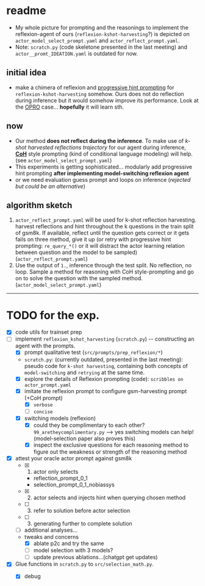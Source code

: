 # readme
- My whole picture for prompting and the reasonings to implement the reflexion-agent of ours (`reflexion-kshot-harvesting`?) is depicted on `actor_model_select_prompt.yaml` and `actor_reflect_prompt.yaml`. 
- Note: `scratch.py` (code skeletone presented in the last meeting) and `actor__promt_IDEATION.yaml` is outdated for now.

## initial idea
- make a chimera of reflexion and [progressive hint prompting](https://arxiv.org/abs/2304.09797) for 
`reflexion-kshot-harvesting` somehow. Ours does not do reflection during inference but it would somehow improve its performance. Look at the [OPRO](https://arxiv.org/abs/2309.03409) case... **hopefully** it will learn sth.

## now
- Our method **does not reflect during the inference**. To make use of *k-shot harvested reflections trajectory* for our agent during inference, **[CoH](https://arxiv.org/abs/2302.02676)** style prompting (kind of conditional language modeling) will help. (see `actor_model_select_prompt.yaml`)
- This experiments is getting sophisticated... modularly add progressive hint prompting **after implementing model-switching reflexion agent**
- or we need evaluation guess prompt and loops on inference (*rejected but could be an alternative*) 

## algorithm sketch
1. `actor_reflect_prompt.yaml` will be used for k-shot reflection harvesting. harvest reflections and hint throughout the k questions in the train split of gsm8k. If available, reflect until the question gets correct or it gets fails on three method, give it up (or retry with progressive hint prompting: `re_query_*()` or it will distract the actor learning relation between question and the model to be sampled) (`actor_reflect_prompt.yaml`)
2. Use the output of `1.`, inference through the test split. No reflection, no loop. Sample a method for reasoning with CoH style-prompting and go on to solve the question with the sampled method. (`actor_model_select_prompt.yaml`)


----
# TODO for the exp.
- [x] code utils for trainset prep
- [ ] implement `reflexion_kshot_harvesting` (`scratch.py`)  -- constructing an agent with the prompts.
    - [x] prompt qualitative test (`src/prompts/prep_reflexion/*`)
    - `scratch.py`: (currently outdated, presented in the last meeting): pseudo code for `k-shot harvesting`, containing both concepts of `model-switching` and `retrying` at the same time.  
    - [x] explore the details of Reflexion prompting (code): `scribbles on actor_prompt.yaml`
    - [x] imitate the reflexion prompt to configure gsm-harvesting prompt (+CoH prompt)
        - [x] `verbose`
        - [ ] `concise` 
    - [x] switching models (reflexion)
        - [x] could they be complimentary to each other?  `99_aretheycomplimentary.py` --> yes switching models can help! (model-selection paper also proves this)
        - [x] inspect the exclusive questions for each reasoning method to figure out the weakness or strength of the reasoning method 
- [x] attest your oracle actor prompt against gsm8k
    - [x] 1. actor only selects
        - reflection_prompt_0_1
        - selection_prompt_0_1_nobiassys
    - [x] 2. actor selects and injects hint when querying chosen method
    - [ ] 3. refer to solution before actor selection
    - [ ] 3. generating further to complete solution
    - [ ] additional analyses...
    - tweaks and concerns
        - [x] ablate p2c and try the same
        - [ ] model selection with 3 models?
        - [ ] update previous ablations...(chatgpt get updates)
- [x] Glue functions in `scratch.py` to `src/selection_math.py`.
    - [x] debug


